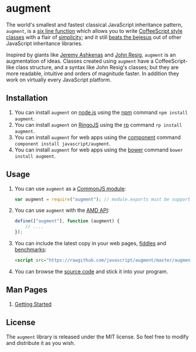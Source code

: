 # augment #

The world's smallest and fastest classical JavaScript inheritance pattern, `augment`, is a [six line function](https://github.com/javascript/augment/blob/master/augment.js#L11-L16 "augment.js") which allows you to write [CoffeeScript style classes](http://coffeescript.org/#classes "CoffeeScript") with a flair of [simplicity](http://ejohn.org/blog/simple-javascript-inheritance/ "John Resig -   Simple JavaScript Inheritance"); and it still [beats the bejesus](http://jsperf.com/oop-benchmark/158 "JavaScript Object Oriented Libraries Benchmark · jsPerf") out of other JavaScript inheritance libraries.

Inspired by giants like [Jeremy Ashkenas](http://ashkenas.com/ "Jeremy/Ashkenas — Portfolio") and [John Resig](http://ejohn.org/ "John Resig - JavaScript Programmer"), `augment` is an augmentation of ideas. Classes created using `augment` have a CoffeeScript-like class structure, and a syntax like John Resig's classes; but they are more readable, intuitive and orders of magnitude faster. In addition they work on virtually every JavaScript platform.

## Installation ##

1. You can install `augment` on [node.js](http://nodejs.org/ "node.js") using the [npm](https://npmjs.org/ "npm") command `npm install augment`.
2. You can install `augment` on [RingoJS](http://ringojs.org/ "Home - RingoJS") using the [rp](https://github.com/grob/rp "grob/rp") command `rp install augment`.
3. You can install `augment` for web apps using the [component](https://github.com/component/component "component/component") command `component install javascript/augment`.
4. You can install `augment` for web apps using the [bower](http://bower.io/ "Bower - A package manager for the web") command `bower install augment`.

## Usage ##

1. You can use `augment` as a [CommonJS module](http://wiki.commonjs.org/wiki/Modules "Modules - CommonJS Spec Wiki"):

    ```javascript
    var augment = require("augment"); // module.exports must be supported
    ```

2. You can use `augment` with the [AMD API](https://github.com/amdjs/amdjs-api "Asynchronous Module Definition (AMD) API"):

    ```javascript
    define(["augment"], function (augment) {
        // ....
    });
    ```

3. You can include the latest copy in your web pages, [fiddles](http://jsfiddle.net/ "Create a new Fiddle - jsFiddle") and [benchmarks](http://jsperf.com/ "jsPerf: JavaScript performance playground"):

    ```html
    <script src="https://rawgithub.com/javascript/augment/master/augment.js"></script>
    ```

4. You can browse the [source code](https://github.com/javascript/augment/blob/master/augment.js "javascript/augment") and stick it into your program.

## Man Pages ##

1. [Getting Started](https://github.com/javascript/augment/wiki/Getting-Started "Getting Started · javascript/augment Wiki")

## License ##

The `augment` library is released under the MIT license. So feel free to modify and distribute it as you wish.